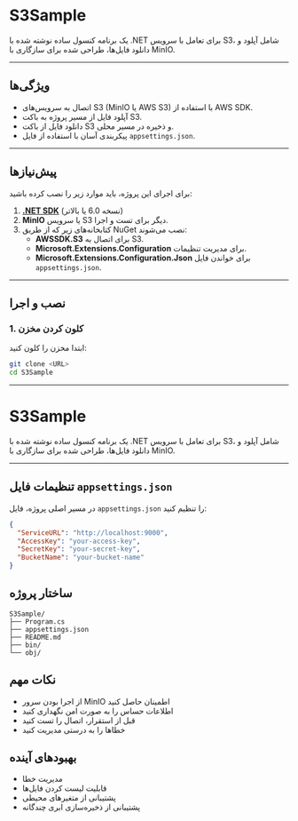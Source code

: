 # **S3Sample**
یک برنامه کنسول ساده نوشته شده با .NET برای تعامل با سرویس S3، شامل آپلود و دانلود فایل‌ها، طراحی شده برای سازگاری با MinIO.

---

## **ویژگی‌ها**
- اتصال به سرویس‌های S3 (MinIO یا AWS S3) با استفاده از AWS SDK.
- آپلود فایل از مسیر پروژه به باکت S3.
- دانلود فایل از باکت S3 و ذخیره در مسیر محلی.
- پیکربندی آسان با استفاده از فایل `appsettings.json`.

---

## **پیش‌نیازها**
برای اجرای این پروژه، باید موارد زیر را نصب کرده باشید:
1. **[.NET SDK](https://dotnet.microsoft.com/download)** (نسخه 6.0 یا بالاتر)
2. **MinIO** یا سرویس S3 دیگر برای تست و اجرا.
3. کتابخانه‌های زیر که از طریق NuGet نصب می‌شوند:
   - **AWSSDK.S3** برای اتصال به S3.
   - **Microsoft.Extensions.Configuration** برای مدیریت تنظیمات.
   - **Microsoft.Extensions.Configuration.Json** برای خواندن فایل `appsettings.json`.

---

## **نصب و اجرا**

### 1. **کلون کردن مخزن**
ابتدا مخزن را کلون کنید:
```bash
git clone <URL>
cd S3Sample

```
---

# **S3Sample**
یک برنامه کنسول ساده نوشته شده با .NET برای تعامل با سرویس S3، شامل آپلود و دانلود فایل‌ها، طراحی شده برای سازگاری با MinIO.

---

## **تنظیمات فایل `appsettings.json`**
در مسیر اصلی پروژه، فایل `appsettings.json` را تنظیم کنید:

```json
{
  "ServiceURL": "http://localhost:9000",
  "AccessKey": "your-access-key",
  "SecretKey": "your-secret-key",
  "BucketName": "your-bucket-name"
}
```

## ساختار پروژه
```
S3Sample/
├── Program.cs
├── appsettings.json
├── README.md
├── bin/
└── obj/
```

## نکات مهم
- از اجرا بودن سرور MinIO اطمینان حاصل کنید
- اطلاعات حساس را به صورت امن نگهداری کنید
- قبل از استقرار، اتصال را تست کنید
- خطاها را به درستی مدیریت کنید

## بهبودهای آینده
- مدیریت خطا
- قابلیت لیست کردن فایل‌ها
- پشتیبانی از متغیرهای محیطی
- پشتیبانی از ذخیره‌سازی ابری چندگانه

